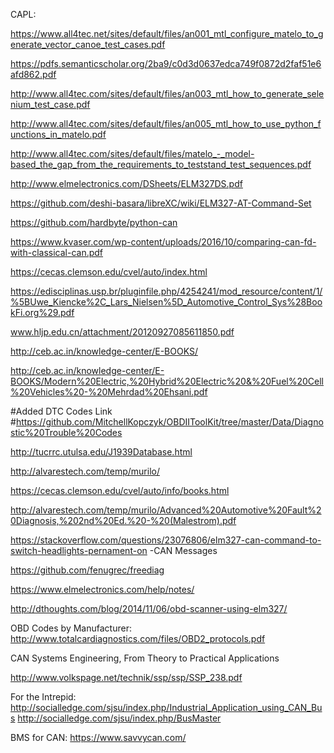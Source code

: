 CAPL: 

https://www.all4tec.net/sites/default/files/an001_mtl_configure_matelo_to_generate_vector_canoe_test_cases.pdf

https://pdfs.semanticscholar.org/2ba9/c0d3d0637edca749f0872d2faf51e6afd862.pdf

http://www.all4tec.com/sites/default/files/an003_mtl_how_to_generate_selenium_test_case.pdf

http://www.all4tec.com/sites/default/files/an005_mtl_how_to_use_python_functions_in_matelo.pdf

http://www.all4tec.com/sites/default/files/matelo_-_model-based_the_gap_from_the_requirements_to_teststand_test_sequences.pdf

http://www.elmelectronics.com/DSheets/ELM327DS.pdf

https://github.com/deshi-basara/libreXC/wiki/ELM327-AT-Command-Set

https://github.com/hardbyte/python-can

https://www.kvaser.com/wp-content/uploads/2016/10/comparing-can-fd-with-classical-can.pdf

https://cecas.clemson.edu/cvel/auto/index.html

https://edisciplinas.usp.br/pluginfile.php/4254241/mod_resource/content/1/%5BUwe_Kiencke%2C_Lars_Nielsen%5D_Automotive_Control_Sys%28BookFi.org%29.pdf

www.hljp.edu.cn/attachment/20120927085611850.pdf

http://ceb.ac.in/knowledge-center/E-BOOKS/

http://ceb.ac.in/knowledge-center/E-BOOKS/Modern%20Electric,%20Hybrid%20Electric%20&%20Fuel%20Cell%20Vehicles%20-%20Mehrdad%20Ehsani.pdf

#Added DTC Codes Link
#https://github.com/MitchellKopczyk/OBDIIToolKit/tree/master/Data/Diagnostic%20Trouble%20Codes


http://tucrrc.utulsa.edu/J1939Database.html

http://alvarestech.com/temp/murilo/

https://cecas.clemson.edu/cvel/auto/info/books.html

http://alvarestech.com/temp/murilo/Advanced%20Automotive%20Fault%20Diagnosis,%202nd%20Ed.%20-%20(Malestrom).pdf

https://stackoverflow.com/questions/23076806/elm327-can-command-to-switch-headlights-pernament-on  -CAN Messages

https://github.com/fenugrec/freediag

https://www.elmelectronics.com/help/notes/

http://dthoughts.com/blog/2014/11/06/obd-scanner-using-elm327/

OBD Codes by Manufacturer: http://www.totalcardiagnostics.com/files/OBD2_protocols.pdf

CAN Systems Engineering, From Theory to Practical Applications

http://www.volkspage.net/technik/ssp/ssp/SSP_238.pdf

For the Intrepid:
http://socialledge.com/sjsu/index.php/Industrial_Application_using_CAN_Bus
http://socialledge.com/sjsu/index.php/BusMaster

BMS for CAN: https://www.savvycan.com/
